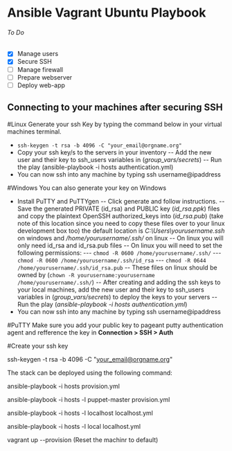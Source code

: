 # Ansible Vagrant Ubuntu Playbook

###### To Do
- [x] Manage users
- [x] Secure SSH
- [ ] Manage firewall
- [ ] Prepare webserver
- [ ] Deploy web-app

## Connecting to your machines after securing SSH

#Linux
Generate your ssh Key by typing the command below in your virtual machines terminal.

- ```ssh-keygen -t rsa -b 4096 -C "your_email@orgname.org"```
- Copy your ssh key/s to the servers in your inventory
-- Add the new user and their key to ssh_users variables in (*group_vars/secrets*)
-- Run the play (ansible-playbook -i hosts authentication.yml)
- You can now ssh into any machine by typing ssh username@ipaddress

#Windows
You can also generate your key on Windows

- Install PuTTY and PuTTYgen
-- Click generate and follow instructions.
-- Save the generated PRIVATE (id_rsa) and PUBLIC key (*id_rsa.ppk*) files and copy the plaintext OpenSSH authorized_keys into (*id_rsa.pub*) (take note of this location since you need to copy these files over to your linux development box too) the default location is *C:\Users\yourusername\.ssh* on windows and */home/yourusername/.ssh/* on linux
-- On linux you will only need id_rsa and id_rsa.pub files
-- On linux you will need to set the following permissions:
--- `chmod -R 0600 /home/yourusername/.ssh/`
--- `chmod -R 0600 /home/yourusername/.ssh/id_rsa`
--- `chmod -R 0644 /home/yourusername/.ssh/id_rsa.pub`
-- These files on linux should be owned by (`chown -R yourusername:yourusername /home/yourusername/.ssh/`)
-- After creating and adding the ssh keys to your local machines, add the new user and their key to ssh_users variables in (*group_vars/secrets*) to deploy the keys to your servers
-- Run the play (*ansible-playbook -i hosts authentication.yml*)
- You can now ssh into any machine by typing ssh username@ipaddress

#PuTTY
Make sure you add your public key to pageant putty authentication agent and refference the key in **Connection > SSH > Auth**

#Create your ssh key

ssh-keygen -t rsa -b 4096 -C "your_email@orgname.org"


The stack can be deployed using the following command:

ansible-playbook -i hosts provision.yml

ansible-playbook -i hosts -l puppet-master provision.yml

ansible-playbook -i hosts -l localhost localhost.yml


ansible-playbook -i hosts -l local localhost.yml

vagrant up --provision (Reset the machinr to default)
